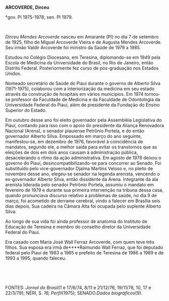 **ARCOVERDE, Dirceu**

\*gov. PI 1975-1978; sen. PI 1979.

 

*Dirceu Mendes Arcoverde* nasceu em Amarante (PI) no dia 7 de setembro
de 1925, filho de Miguel Arcoverde Vieira e de Augusta Mendes Arcoverde.
Seu irmão Valdir Arcoverde foi ministro da Saúde de 1979 a 1985.

Estudou no Colégio Diocesano, em Teresina, diplomando-se em 1949 pela
Escola de Medicina da Universidade do Brasil, no Rio de Janeiro, então
Distrito Federal. Posteriormente fez curso de pós-graduação nos Estados
Unidos.

Nomeado secretário de Saúde do Piauí durante o governo de Alberto Silva
(1971-1975), colaborou com a interiorização da medicina em seu estado
através da construção de hospitais em vários municípios. Em 1974
tornou-se professor da Faculdade de Medicina e da Faculdade de
Odontologia da Universidade Federal do Piauí, além de presidente da
Fundação do Ensino Superior do Estado.

Em outubro desse ano foi eleito governador pela Assembléia Legislativa
do Piauí, contando para isso com o apoio do presidente da
Aliança Renovadora Nacional (Arena), o senador piauiense Petrônio
Portela, e do então governador Alberto Silva. Empossado em março do ano
seguinte, manifestou-se, em dezembro de 1976, favorável à coincidência
de mandatos, segundo ele, a melhor saída para evitar os transtornos que
as eleições de dois em dois anos causam à administração pública,
desacelerando o ritmo da ação administrativa. Em agosto de 1978 deixou o
governo do Piauí, desincompatibilizando-se para concorrer ao Senado. Foi
substituído pelo vice-governador Djalma Martins Veloso e, no pleito de
novembro desse ano, elegeu-se senador na legenda arenista, vencendo o
ex-governador Alberto Silva, então dissidente da Arena. Integrante da
ala arenista liderada pelo senador Petrônio Portela, assumiu o mandato
em fevereiro de 1979 e durante sua primeira intervenção na tribuna dessa
casa, quando pronunciava discurso relativo a problemas de saúde, no dia
9 de março, foi acometido de derrame cerebral, vindo a falecer em
Brasília seis dias depois. Sua cadeira na Câmara Alta foi ocupada pelo
suplente Alberto Silva.

Ao longo de sua vida foi ainda professor de anatomia do Instituto de
Educação de Teresina e membro do conselho diretor da Universidade
Federal do Piauí.

Era casado com Maria José Wall Ferraz Arcoverde, com quem teve três
filhos. Sua esposa era irmã de****Raimundo Wall Ferraz, que foi deputado
federal pelo Piauí de 1983 a 1985 e prefeito de Teresina de 1986 a 1989
e de 1993 a 1995, quando faleceu.

 

 

FONTES: *Jornal do Brasil*(1 e 17/6/74, 8/11 e 21/12/76, 19/11/78, 10,
17 e 22/3/79); NÉRI, S. *16; Perfil*(1975); SENADO.*Dados
biográficos*(9).

 
